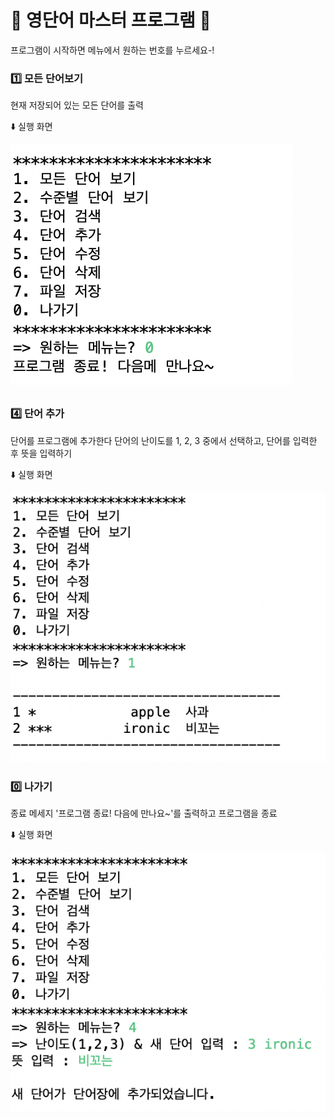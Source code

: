 📖 영단어 마스터 프로그램 📖
=======================

프로그램이 시작하면 메뉴에서 원하는 번호를 누르세요-!

### 1️⃣ 모든 단어보기
현재 저장되어 있는 모든 단어를 출력

⬇️ 실행 화면

![Alt text](./screenshot/0나가기.png)

### 4️⃣ 단어 추가
단어를 프로그램에 추가한다
단어의 난이도를 1, 2, 3 중에서 선택하고, 단어를 입력한 후 뜻을 입력하기

⬇️ 실행 화면

![Alt text](./screenshot/1모든단어보기.png)

### 0️⃣ 나가기
종료 메세지 '프로그램 종료! 다음에 만나요~'를 출력하고 프로그램을 종료

⬇️ 실행 화면

![Alt text](./screenshot/4단어추가.png)